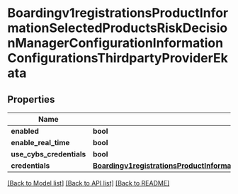# Boardingv1registrationsProductInformationSelectedProductsRiskDecisionManagerConfigurationInformationConfigurationsThirdpartyProviderEkata

## Properties
Name | Type | Description | Notes
------------ | ------------- | ------------- | -------------
**enabled** | **bool** |  | [optional] 
**enable_real_time** | **bool** |  | [optional] 
**use_cybs_credentials** | **bool** |  | [optional] 
**credentials** | [**Boardingv1registrationsProductInformationSelectedProductsRiskDecisionManagerConfigurationInformationConfigurationsThirdpartyProviderEkataCredentials**](Boardingv1registrationsProductInformationSelectedProductsRiskDecisionManagerConfigurationInformationConfigurationsThirdpartyProviderEkataCredentials.md) |  | [optional] 

[[Back to Model list]](../README.md#documentation-for-models) [[Back to API list]](../README.md#documentation-for-api-endpoints) [[Back to README]](../README.md)


